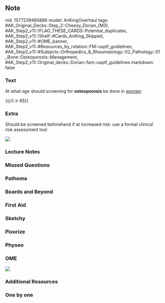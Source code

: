 ## Note
nid: 1577239485886
model: AnKingOverhaul
tags: #AK_Original_Decks::Step_2::Cheesy_Dorian_(M3), #AK_Step2_v11::!FLAG_THESE_CARDS::Potential_duplicates, #AK_Step2_v11::!Shelf::#Cards_AnKing_Skipped, #AK_Step2_v11::#OME_banner, #AK_Step2_v11::#Resources_by_rotation::FM::usptf_guidelines, #AK_Step2_v11::#Subjects::Orthopedics_&_Rheumatology::02_Pathology::01_Bone::Osteoporosis::Management, #AK_Step2_v11::Original_decks::Dorian::fam::usptf_guidelines
markdown: false

### Text
At what <i>age</i> should screening for <b>osteoporosis</b> be done
in <u>women</u>:
<div>
  {{c1::≥ 65}}
</div>

### Extra
Should be screened beforehand if at increased risk: use a formal
clinical risk assessment tool
<div><img src="paste-25391846653953.jpg"></div>

### Lecture Notes


### Missed Questions


### Pathoma


### Boards and Beyond


### First Aid


### Sketchy


### Pixorize


### Physeo


### OME
<div class="ome-widget">
  <a href="https://onlinemeded.org?ref=anki"><img src=
  "_OME_AnkiFlashcards_General_7.png"></a>
</div>

### Additional Resources


### One by one

